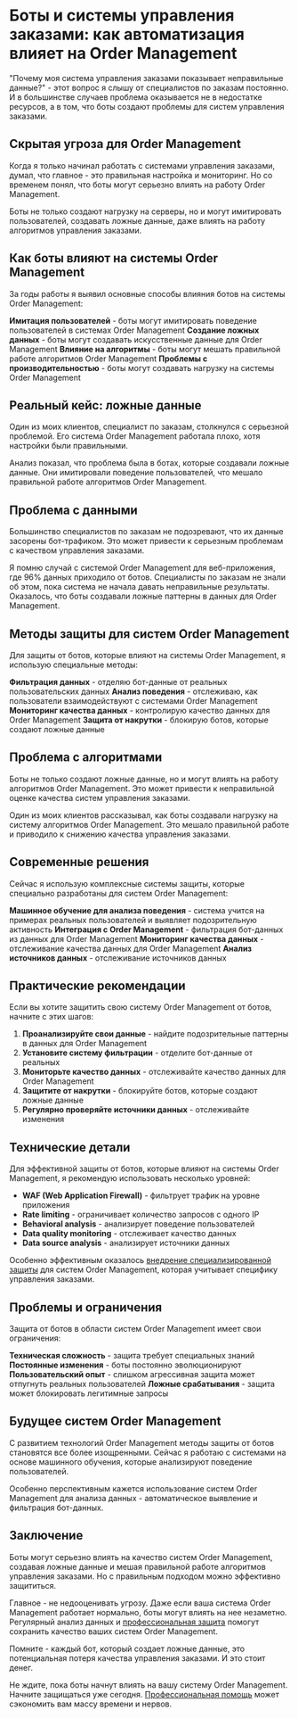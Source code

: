 # Боты и системы управления заказами: как автоматизация влияет на Order Management

"Почему моя система управления заказами показывает неправильные данные?" - этот вопрос я слышу от специалистов по заказам постоянно. И в большинстве случаев проблема оказывается не в недостатке ресурсов, а в том, что боты создают проблемы для систем управления заказами.

## Скрытая угроза для Order Management

Когда я только начинал работать с системами управления заказами, думал, что главное - это правильная настройка и мониторинг. Но со временем понял, что боты могут серьезно влиять на работу Order Management.

Боты не только создают нагрузку на серверы, но и могут имитировать пользователей, создавать ложные данные, даже влиять на работу алгоритмов управления заказами.

## Как боты влияют на системы Order Management

За годы работы я выявил основные способы влияния ботов на системы Order Management:

**Имитация пользователей** - боты могут имитировать поведение пользователей в системах Order Management
**Создание ложных данных** - боты могут создавать искусственные данные для Order Management
**Влияние на алгоритмы** - боты могут мешать правильной работе алгоритмов Order Management
**Проблемы с производительностью** - боты могут создавать нагрузку на системы Order Management

## Реальный кейс: ложные данные

Один из моих клиентов, специалист по заказам, столкнулся с серьезной проблемой. Его система Order Management работала плохо, хотя настройки были правильными.

Анализ показал, что проблема была в ботах, которые создавали ложные данные. Они имитировали поведение пользователей, что мешало правильной работе алгоритмов Order Management.

## Проблема с данными

Большинство специалистов по заказам не подозревают, что их данные засорены бот-трафиком. Это может привести к серьезным проблемам с качеством управления заказами.

Я помню случай с системой Order Management для веб-приложения, где 96% данных приходило от ботов. Специалисты по заказам не знали об этом, пока система не начала давать неправильные результаты. Оказалось, что боты создавали ложные паттерны в данных для Order Management.

## Методы защиты для систем Order Management

Для защиты от ботов, которые влияют на системы Order Management, я использую специальные методы:

**Фильтрация данных** - отделяю бот-данные от реальных пользовательских данных
**Анализ поведения** - отслеживаю, как пользователи взаимодействуют с системами Order Management
**Мониторинг качества данных** - контролирую качество данных для Order Management
**Защита от накрутки** - блокирую ботов, которые создают ложные данные

## Проблема с алгоритмами

Боты не только создают ложные данные, но и могут влиять на работу алгоритмов Order Management. Это может привести к неправильной оценке качества систем управления заказами.

Один из моих клиентов рассказывал, как боты создавали нагрузку на систему алгоритмов Order Management. Это мешало правильной работе и приводило к снижению качества управления заказами.

## Современные решения

Сейчас я использую комплексные системы защиты, которые специально разработаны для систем Order Management:

**Машинное обучение для анализа поведения** - система учится на примерах реальных пользователей и выявляет подозрительную активность
**Интеграция с Order Management** - фильтрация бот-данных из данных для Order Management
**Мониторинг качества данных** - отслеживание качества данных для Order Management
**Анализ источников данных** - отслеживание источников данных

## Практические рекомендации

Если вы хотите защитить свою систему Order Management от ботов, начните с этих шагов:

1. **Проанализируйте свои данные** - найдите подозрительные паттерны в данных для Order Management
2. **Установите систему фильтрации** - отделите бот-данные от реальных
3. **Мониторьте качество данных** - отслеживайте качество данных для Order Management
4. **Защитите от накрутки** - блокируйте ботов, которые создают ложные данные
5. **Регулярно проверяйте источники данных** - отслеживайте изменения

## Технические детали

Для эффективной защиты от ботов, которые влияют на системы Order Management, я рекомендую использовать несколько уровней:

- **WAF (Web Application Firewall)** - фильтрует трафик на уровне приложения
- **Rate limiting** - ограничивает количество запросов с одного IP
- **Behavioral analysis** - анализирует поведение пользователей
- **Data quality monitoring** - отслеживает качество данных
- **Data source analysis** - анализирует источники данных

Особенно эффективным оказалось [внедрение специализированной защиты](https://progaem.com/ustanovka-antibота-usluga-po-zashhite-ot-botов-vashih-sajtов-na-различных-cms-системах.html) для систем Order Management, которая учитывает специфику управления заказами.

## Проблемы и ограничения

Защита от ботов в области систем Order Management имеет свои ограничения:

**Техническая сложность** - защита требует специальных знаний
**Постоянные изменения** - боты постоянно эволюционируют
**Пользовательский опыт** - слишком агрессивная защита может отпугнуть реальных пользователей
**Ложные срабатывания** - защита может блокировать легитимные запросы

## Будущее систем Order Management

С развитием технологий Order Management методы защиты от ботов становятся все более изощренными. Сейчас я работаю с системами на основе машинного обучения, которые анализируют поведение пользователей.

Особенно перспективным кажется использование систем Order Management для анализа данных - автоматическое выявление и фильтрация бот-данных.

## Заключение

Боты могут серьезно влиять на качество систем Order Management, создавая ложные данные и мешая правильной работе алгоритмов управления заказами. Но с правильным подходом можно эффективно защититься.

Главное - не недооценивать угрозу. Даже если ваша система Order Management работает нормально, боты могут влиять на нее незаметно. Регулярный анализ данных и [профессиональная защита](https://progaem.com/ustanovka-antibота-usluga-po-zashhite-ot-botов-vashih-sajtов-na-различных-cms-системах.html) помогут сохранить качество ваших систем Order Management.

Помните - каждый бот, который создает ложные данные, это потенциальная потеря качества управления заказами. И это стоит денег.

Не ждите, пока боты начнут влиять на вашу систему Order Management. Начните защищаться уже сегодня. [Профессиональная помощь](https://progaem.com/ustanovka-antibота-usluga-po-zashhite-ot-botов-vashih-sajtов-na-различных-cms-системах.html) может сэкономить вам массу времени и нервов.
